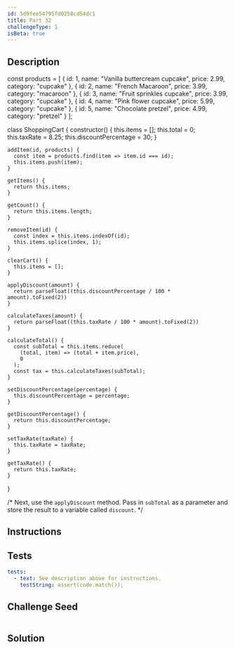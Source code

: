```yaml
---
id: 5d9fee54795fd0258cd54dc1
title: Part 32
challengeType: 1
isBeta: true
---
```


## Description
<section id='description'>

const products = [
    {
      id: 1,
      name: "Vanilla buttercream cupcake",
      price: 2.99,
      category: "cupcake"
    },
    {
      id: 2,
      name: "French Macaroon",
      price: 3.99,
      category: "macaroon"
    },
    {
      id: 3,
      name: "Fruit sprinkles cupcake",
      price: 3.99,
      category: "cupcake"
    },
    {
      id: 4,
      name: "Pink flower cupcake",
      price: 5.99,
      category: "cupcake"
    },
    {
      id: 5,
      name: "Chocolate pretzel",
      price: 4.99,
      category: "pretzel"
    }
  ];
  
  class ShoppingCart {
    constructor() {
      this.items = [];
      this.total = 0;
      this.taxRate = 8.25;
      this.discountPercentage = 30;
    }
  
    addItem(id, products) {
      const item = products.find(item => item.id === id);
      this.items.push(item);
    }
  
    getItems() {
      return this.items;
    }
  
    getCount() {
      return this.items.length;
    }
  
    removeItem(id) {
      const index = this.items.indexOf(id);
      this.items.splice(index, 1);
    }
  
    clearCart() {
      this.items = [];
    }
  
    applyDiscount(amount) {
      return parseFloat((this.discountPercentage / 100 * amount).toFixed(2))
    }
  
    calculateTaxes(amount) {
      return parseFloat((this.taxRate / 100 * amount).toFixed(2))
    }
  
    calculateTotal() {
      const subTotal = this.items.reduce(
        (total, item) => (total + item.price),
        0
      );
      const tax = this.calculateTaxes(subTotal);
    }
  
    setDiscountPercentage(percentage) {
      this.discountPercentage = percentage;
    }
  
    getDiscountPercentage() {
      return this.discountPercentage;
    }
  
    setTaxRate(taxRate) {
      this.taxRate = taxRate;
    }
  
    getTaxRate() {
      return this.taxRate;
    }
  }
  
  /*
  Next, use the `applyDiscount` method. Pass in `subTotal` as a parameter and store the result to a variable called `discount`.
  */
  

</section>

## Instructions
<section id='instructions'>
</section>

## Tests
<section id='tests'>

```yml
tests:
  - text: See description above for instructions.
    testString: assert(code.match());

```

</section>

## Challenge Seed
<section id='challengeSeed'>

<div id='js-seed'>

```js

```

</div>
</section>


## Solution
<section id='solution'>

```js

```

</section>
